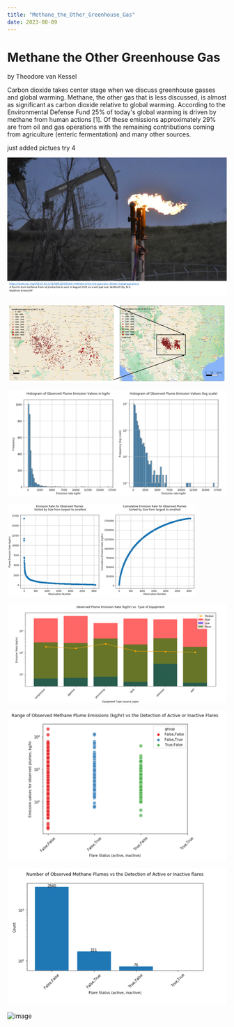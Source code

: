 ```yaml
---
title: "Methane_the_Other_Greenhouse_Gas"
date: 2023-08-09
---
```

# Methane the Other Greenhouse Gas 
by Theodore van Kessel

Carbon dioxide takes center stage when we discuss greenhouse gasses and global warming. Methane, the other gas that is less discussed, 
is almost as significant as carbon dioxide relative to global warming. According to the Environmental Defense Fund 25% of today's global 
warming is driven by methane from human actions [1]. 
Of these emissions approximately 29% are from oil and gas operations with the remaining contributions coming from 
agriculture (enteric fermentation) and many other sources. 

just added pictues try 4


![flare](/_posts/Picture1.png)

![map](./Picture2.png)

![distributions](./Picture3.png)

![cumulative](./Picture4.png)

![equipment](./Picture5.png)

![flare1](./Picture6.png)

![flare2](./Picture7.png)


![image](https://github.com/tedvankessel/se4sci-blog/assets/18447321/3069804c-e5d7-46ed-9907-a9c0356bcbad)

